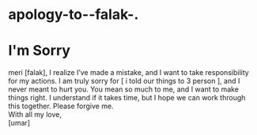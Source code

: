 # apology-to--falak-.
# I'm Sorry
meri [falak],
I realize I’ve made a mistake, and I want to take responsibility for my actions. I am truly sorry for [ i told our things to 3 person ], and I never meant to hurt you.
You mean so much to me, and I want to make things right. I understand if it takes time, but I hope we can work through this together.
Please forgive me.  
With all my love,  
[umar]
